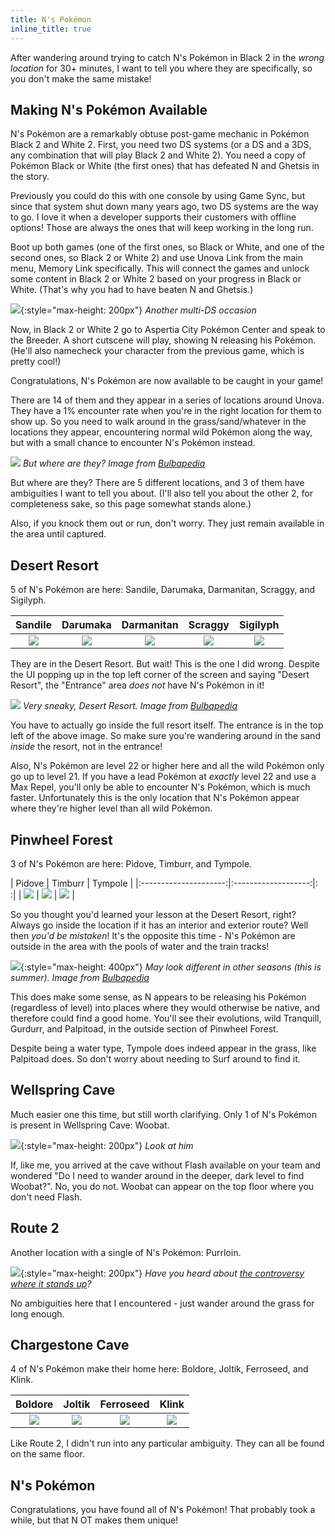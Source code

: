 ```yaml
---
title: N's Pokémon
inline_title: true
---
```


After wandering around trying to catch N's Pokémon in Black 2 in the *wrong location* for 30+ minutes, I want to tell you where they are specifically, so you don't make the same mistake!

## Making N's Pokémon Available

N's Pokémon are a remarkably obtuse post-game mechanic in Pokémon Black 2 and White 2. First, you need two DS systems (or a DS and a 3DS, any combination that will play Black 2 and White 2). You need a copy of Pokémon Black or White (the first ones) that has defeated N and Ghetsis in the story.

Previously you could do this with one console by using Game Sync, but since that system shut down many years ago, two DS systems are the way to go. I love it when a developer supports their customers with offline options! Those are always the ones that will keep working in the long run.

Boot up both games (one of the first ones, so Black or White, and one of the second ones, so Black 2 or White 2) and use Unova Link from the main menu, Memory Link specifically. This will connect the games and unlock some content in Black 2 or White 2 based on your progress in Black or White. (That's why you had to have beaten N and Ghetsis.)

![](/assets/img/MultiDS.jpg){:style="max-height: 200px"}
*Another multi-DS occasion*

Now, in Black 2 or White 2 go to Aspertia City Pokémon Center and speak to the Breeder. A short cutscene will play, showing N releasing his Pokémon. (He'll also namecheck your character from the previous game, which is pretty cool!)

Congratulations, N's Pokémon are now available to be caught in your game!

There are 14 of them and they appear in a series of locations around Unova. They have a 1% encounter rate when you're in the right location for them to show up. So you need to walk around in the grass/sand/whatever in the locations they appear, encountering normal wild Pokémon along the way, but with a small chance to encounter N's Pokémon instead.

![](/assets/img/UnovaInGameMap.png)
*But where are they? Image from [Bulbapedia](https://bulbapedia.bulbagarden.net/wiki/File:Unova_2.png)*

But where are they? There are 5 different locations, and 3 of them have ambiguities I want to tell you about. (I'll also tell you about the other 2, for completeness sake, so this page somewhat stands alone.)

Also, if you knock them out or run, don't worry. They just remain available in the area until captured.

## Desert Resort

5 of N's Pokémon are here: Sandile, Darumaka, Darmanitan, Scraggy, and Sigilyph.
 
| Sandile                    | Darumaka                | Darmanitan               | Scraggy                | Sigilyph                       |
|:--------------------------:|:-----------------------:|:------------------------:|:----------------------:|:------------------------------:|
| ![](/assets/img/Sandile.png) | ![](/assets/img/Darumaka.png) | ![](/assets/img/Darmanitan.png) | ![](/assets/img/Scraggy.png) | ![](/assets/img/Sigilyph.png) |

They are in the Desert Resort. But wait! This is the one I did wrong. Despite the UI popping up in the top left corner of the screen and saying "Desert Resort", the "Entrance" area *does not* have N's Pokémon in it!

![](/assets/img/DesertResortEntrance.png)
*Very sneaky, Desert Resort. Image from [Bulbapedia](https://bulbapedia.bulbagarden.net/wiki/File:Desert_Resort_entrance_BWB2W2.png)*

You have to actually go inside the full resort itself. The entrance is in the top left of the above image. So make sure you're wandering around in the sand *inside* the resort, not in the entrance!

Also, N's Pokémon are level 22 or higher here and all the wild Pokémon only go up to level 21. If you have a lead Pokémon at *exactly* level 22 and use a Max Repel, you'll only be able to encounter N's Pokémon, which is much faster. Unfortunately this is the only location that N's Pokémon appear where they're higher level than all wild Pokémon.

## Pinwheel Forest

3 of N's Pokémon are here: Pidove, Timburr, and Tympole.

| Pidove                | Timburr             | Tympole                  |
|:---------------------:|:-------------------:|:                        :|
| ![](/assets/img/Pidove.png) | ![](/assets/img/Timburr.png) | ![](/assets/img/Tympole.png) |

So you thought you'd learned your lesson at the Desert Resort, right? Always go inside the location if it has an interior and exterior route? Well then *you'd be mistaken*! It's the opposite this time - N's Pokémon are outside in the area with the pools of water and the train tracks!

![](/assets/img/PinwheelForestExterior.png){:style="max-height: 400px"}
*May look different in other seasons (this is summer). Image from [Bulbapedia](https://bulbapedia.bulbagarden.net/wiki/File:Pinwheel_Forest_exterior_Summer_B2W2.png)*

This does make some sense, as N appears to be releasing his Pokémon (regardless of level) into places where they would otherwise be native, and therefore could find a good home. You'll see their evolutions, wild Tranquill, Gurdurr, and Palpitoad, in the outside section of Pinwheel Forest.

Despite being a water type, Tympole does indeed appear in the grass, like Palpitoad does. So don't worry about needing to Surf around to find it.

## Wellspring Cave

Much easier one this time, but still worth clarifying. Only 1 of N's Pokémon is present in Wellspring Cave: Woobat.

![](/assets/img/Woobat.png){:style="max-height: 200px"}
*Look at him*

If, like me, you arrived at the cave without Flash available on your team and wondered "Do I need to wander around in the deeper, dark level to find Woobat?". No, you do not. Woobat can appear on the top floor where you don't need Flash.

## Route 2

Another location with a single of N's Pokémon: Purrloin.

![](/assets/img/Purrloin.png){:style="max-height: 200px"}
*Have you heard about [the controversy where it stands up](https://www.reddit.com/r/pokemon/comments/1qf199/does_anyone_else_find_purrloin_odd_in_x_and_y/)?*

No ambiguities here that I encountered - just wander around the grass for long enough.

## Chargestone Cave

4 of N's Pokémon make their home here: Boldore, Joltik, Ferroseed, and Klink.

| Boldore             | Joltik                  | Ferroseed                 | Klink                   |
|:-------------------:|:-----------------------:|:-------------------------:|:-----------------------:|
| ![](/assets/img/Boldore.png) | ![](/assets/img/Joltik.png) | ![](/assets/img/Ferroseed.png) | ![](/assets/img/Klink.png) |

Like Route 2, I didn't run into any particular ambiguity. They can all be found on the same floor.

## N's Pokémon

Congratulations, you have found all of N's Pokémon! That probably took a while, but that N OT makes them unique!
